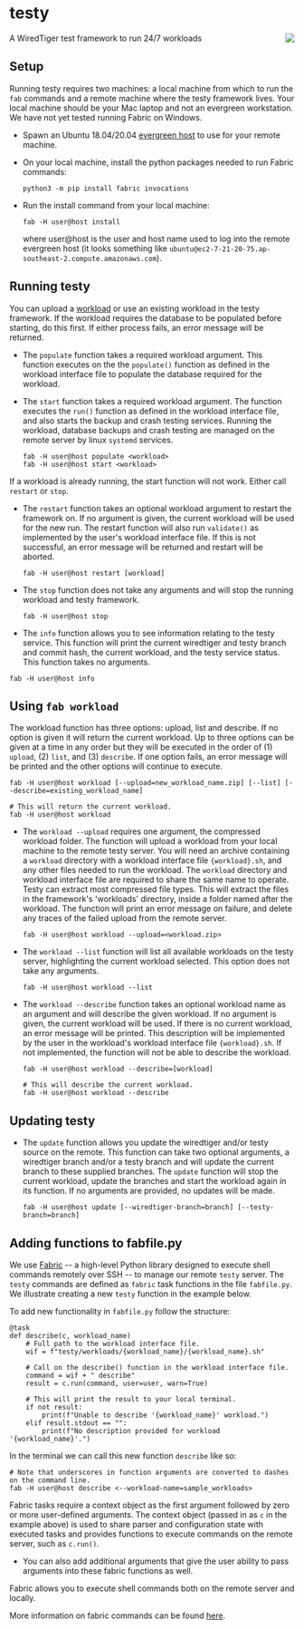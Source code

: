 # testy
A WiredTiger test framework to run 24/7 workloads
<img src="https://user-images.githubusercontent.com/15895661/200436292-66c87f0d-3068-4bae-a002-3de473faf8b5.png" align="right">

## Setup
Running testy requires two machines: a local machine from which to run the `fab` commands and a remote machine where the testy framework lives. Your local machine should be your Mac laptop and not an evergreen workstation. We have not yet tested running Fabric on Windows.

- Spawn an Ubuntu 18.04/20.04 [evergreen host](https://spruce.mongodb.com/spawn/host) to use for your remote machine. 

- On your local machine, install the python packages needed to run Fabric commands:
  ```
  python3 -m pip install fabric invocations
  ```

- Run the install command from your local machine:
  ```
  fab -H user@host install
  ```
  where user@host is the user and host name used to log into the remote evergreen host (it looks something like `ubuntu@ec2-7-21-20-75.ap-southeast-2.compute.amazonaws.com`).

## Running testy

You can upload a [workload](#using-fab-workload) or use an existing workload in the testy framework. If the workload requires the database to be populated before starting, do this first. If either process fails, an error message will be returned.

- The `populate` function takes a required workload argument. This function executes on the the `populate()` function as defined in the workload interface file to populate the database required for the workload. 

- The `start` function takes a required workload argument. The function executes the `run()` function as defined in the workload interface file, and also starts the backup and crash testing services. Running the workload, database backups and crash testing are managed on the remote server by linux `systemd` services.
  
  ```
  fab -H user@host populate <workload>
  fab -H user@host start <workload>
  ```

If a workload is already running, the start function will not work. Either call `restart` or `stop`. 

- The `restart` function takes an optional workload argument to restart the framework on. If no argument is given, the current workload will be used for the new run. The restart function will also run `validate()` as implemented by the user's workload interface file. If this is not successful, an error message will be returned and restart will be aborted. 
  ```
  fab -H user@host restart [workload]
  ```

- The `stop` function does not take any arguments and will stop the running workload and testy framework.
  ```
  fab -H user@host stop
  ```

-  The `info` function allows you to see information relating to the testy service. This function will print the current wiredtiger and testy branch and commit hash, the current workload, and the testy service status. This function takes no arguments.
  ```
  fab -H user@host info
  ```

## Using `fab workload`
The workload function has three options: upload, list and describe. If no option is given it will return the current workload. Up to three options can be given at a time in any order but they will be executed in the order of (1) `upload`, (2) `list`, and (3) `describe`. If one option fails, an error message will be printed and the other options will continue to execute. 

  ```
  fab -H user@host workload [--upload=new_workload_name.zip] [--list] [--describe=existing_workload_name]
  
  # This will return the current workload.
  fab -H user@host workload
  ```

- The `workload --upload` requires one argument, the compressed workload folder. The function will upload a workload from your local machine to the remote testy server. You will need an archive containing a `workload` directory with a workload interface file `{workload}.sh`, and any other files needed to run the workload. The `workload` directory and workload interface file are required to share the same name to operate. Testy can extract most compressed file types. This will extract the files in the framework's 'workloads' directory, inside a folder named after the workload. The function will print an error message on failure, and delete any traces of the failed upload from the remote server. 
  ```
  fab -H user@host workload --upload=<workload.zip>
  ```

- The `workload --list` function will list all available workloads on the testy server, highlighting the current workload selected. This option does not take any arguments. 
  ```
  fab -H user@host workload --list
  ```

- The `workload --describe` function takes an optional workload name as an argument and will describe the given workload. If no argument is given, the current workload will be used. If there is no current workload, an error message will be printed. This description will be implemented by the user in the workload's workload interface file `{workload}.sh`. If not implemented, the function will not be able to describe the workload. 
  ```
  fab -H user@host workload --describe=[workload]

  # This will describe the current workload.
  fab -H user@host workload --describe
  ```


## Updating testy

- The `update` function allows you update the wiredtiger and/or testy source on the remote. This function can take two optional arguments, a wiredtiger branch and/or a testy branch and will update the current branch to these supplied branches. The `update` function will stop the current workload, update the branches and start the workload again in its function. If no arguments are provided, no updates will be made. 
  ```
  fab -H user@host update [--wiredtiger-branch=branch] [--testy-branch=branch]
  ```


## Adding functions to fabfile.py

We use [Fabric](https://www.fabfile.org/) -- a high-level Python library designed to execute shell commands remotely over SSH -- to manage our remote `testy` server. The `testy` commands are defined as `fabric` task functions in the file `fabfile.py`. We illustrate creating a new `testy` function in the example below.

To add new functionality in `fabfile.py` follow the structure: 

  ```
  @task
  def describe(c, workload_name)
      # Full path to the workload interface file. 
      wif = f"testy/workloads/{workload_name}/{workload_name}.sh"

      # Call on the describe() function in the workload interface file.
      command = wif + " describe"
      result = c.run(command, user=user, warn=True)

      # This will print the result to your local terminal.
      if not result: 
          print(f"Unable to describe '{workload_name}' workload.")
      elif result.stdout == "":
          print(f"No description provided for workload '{workload_name}'.")

  ```
  In the terminal we can call this new function `describe` like so:  
  ```
  # Note that underscores in function arguments are converted to dashes on the command line.  
  fab -H user@host describe <--workload-name=sample_workloads>
  ```

Fabric tasks require a context object as the first argument followed by zero or more user-defined arguments. The context object (passed in as `c` in the example above) is used to share parser and configuration state with executed tasks and provides functions to execute commands on the remote server, such as `c.run()`.
- You can also add additional arguments that give the user ability to pass arguments into these fabric functions as well. 

Fabric allows you to execute shell commands both on the remote server and locally. 

More information on fabric commands can be found [here](https://docs.fabfile.org/en/stable/).
